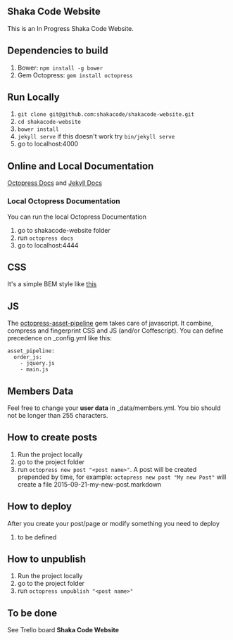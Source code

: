## Shaka Code Website
This is an In Progress Shaka Code Website.

## Dependencies to build
1. Bower: `npm install -g bower`
2. Gem Octopress: `gem install octopress`

## Run Locally
1. `git clone git@github.com:shakacode/shakacode-website.git`
2. `cd shakacode-website`
3. `bower install`
4. `jekyll serve` if this doesn't work try `bin/jekyll serve`
5. go to localhost:4000

## Online and Local Documentation
[Octopress Docs](https://github.com/octopress/octopress) and
[Jekyll Docs](http://jekyllrb.com/docs/home/)
### Local Octopress Documentation
You can run the local Octopress Documentation

1. go to shakacode-website folder
2. run `octopress docs`
3. go to localhost:4444

## CSS
It's a simple BEM style like [this](https://github.com/airbnb/css)

## JS
The [octopress-asset-pipeline](https://github.com/octopress/asset-pipeline) gem takes care of javascript. It combine, compress and fingerprint CSS and JS (and/or Coffescript). You can define precedence on _config.yml like this:


    asset_pipeline:
      order_js:
        - jquery.js
        - main.js


## Members Data
Feel free to change your **user data** in _data/members.yml. You bio should not be longer than 255 characters.

## How to create posts
1. Run the project locally
2. go to the project folder
3. run `octopress new post "<post name>"`. A post <post name> will be created prepended by time, for example: `octopress new post "My new Post"` will create a file 2015-09-21-my-new-post.markdown

## How to deploy
After you create your post/page or modify something you need to deploy
1. to be defined

## How to unpublish
1. Run the project locally
2. go to the project folder
3. run `octopress unpublish "<post name>"`


## To be done
See Trello board **Shaka Code Website**
